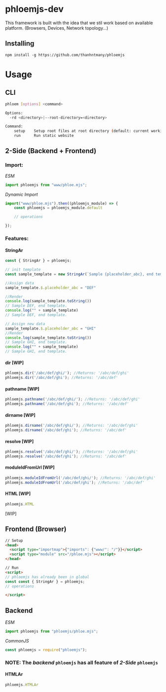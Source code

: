 # phloemjs-dev

This framework is built with the idea that we stil work based on available platform. (Browsers, Devices, Network topology...)


## Installing
```
npm install -g https://github.com/thanhntmany/phloemjs
```

# Usage

## CLI

```bash
phloem [options] <command>

Options:
  -rd <directory>|--root-directory=<directory>

Command:
    setup    Setup root files at root directory (default: current working directory)
    run      Run static website
```

## 2-Side (Backend + Frontend)

### Import:

*ESM*
```javascript
import phloemjs from "www/phloe.mjs";
```

*Dynamic Import*
```javascript
import("www/phloe.mjs").then((phloemjs_module) => {
    const phloemjs = phloemjs_module.default

    // operations

});
```

### Features:

#### StringAr

```javascript
const { StringAr } = phloemjs;

// init template
const sample_template = new StringAr(`Sample {placeholder_abc}, end template.`);

//Assign data
sample_template.$.placeholder_abc = "DEF"

//Render
console.log(sample_template.toString())
// Sample DEF, end template.
console.log("" + sample_template)
// Sample DEF, end template.

// Assign new data
sample_template.$.placeholder_abc = "GHI"
//Render
console.log(sample_template.toString())
// Sample GHI, end template.
console.log("" + sample_template)
// Sample GHI, end template.
```

#### dir [WIP]
```javascript
phloemjs.dir('/abc/def/ghi/'); //Returns: '/abc/def/ghi'
phloemjs.dir('/abc/def/ghi'); //Returns: '/abc/def'
```

#### pathname [WIP]
```javascript
phloemjs.pathname('/abc/def/ghi/'); //Returns: '/abc/def/ghi'
phloemjs.pathname('/abc/def/ghi'); //Returns: '/abc/def'
```

#### dirname [WIP]
```javascript
phloemjs.dirname('/abc/def/ghi/'); //Returns: '/abc/def/ghi'
phloemjs.dirname('/abc/def/ghi'); //Returns: '/abc/def'
```

#### resolve [WIP]
```javascript
phloemjs.resolve('/abc/def/ghi/'); //Returns: '/abc/def/ghi'
phloemjs.resolve('/abc/def/ghi'); //Returns: '/abc/def'
```

#### moduleIdFromUrl [WIP]
```javascript
phloemjs.moduleIdFromUrl('/abc/def/ghi/'); //Returns: '/abc/def/ghi'
phloemjs.moduleIdFromUrl('/abc/def/ghi'); //Returns: '/abc/def'
```

#### HTML [WIP]
```javascript
phloemjs.HTML
```
[WIP]

## Frontend (Browser)

```html
// Setup
<head>
  <script type="importmap">{"imports": {"www/": "/"}}</script>
  <script type="module" src="/phloe.mjs"></script>
</head>

// Run
<script>
// phloemjs has already been in global
const const { StringAr } = phloemjs;
// operations

</script>
```

## Backend

*ESM*
```javascript
import phloemjs from "phloemjs/phloe.mjs";
```

*CommonJS*
```javascript
const phloemjs = require("phloemjs");
```

### **NOTE:** The *backend* `phloemjs` has all feature of *2-Side* `phloemjs`
#### HTMLAr
```javascript
phloemjs.HTMLAr
```
